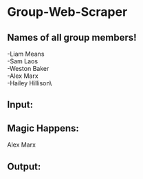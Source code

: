 # Group-Web-Scraper

## Names of all group members!
-Liam Means\
-Sam Laos\
-Weston Baker\
-Alex Marx\
-Hailey Hillison\

## Input:

## Magic Happens:
Alex Marx

## Output:
